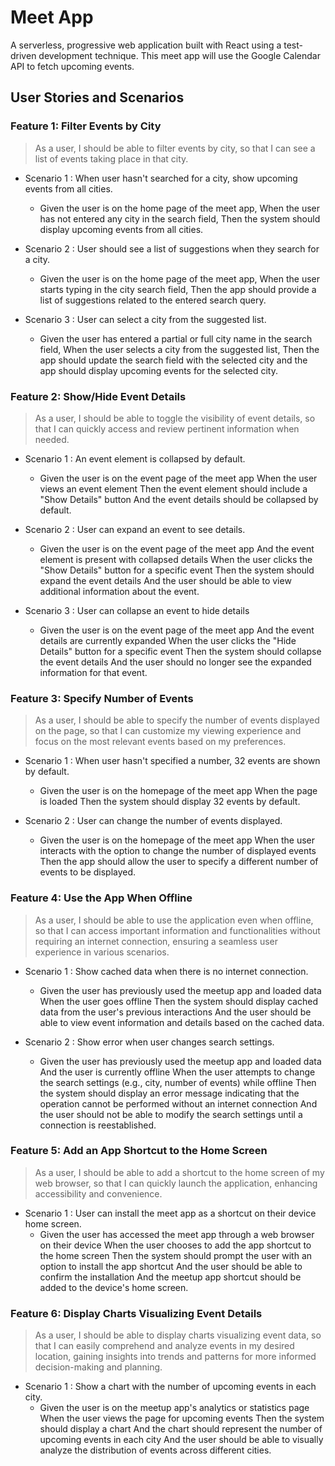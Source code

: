 # Meet App

A serverless, progressive web application built with React using a test-driven development technique.  This meet app will use the Google Calendar API to fetch upcoming events.

## User Stories and Scenarios

### Feature 1: Filter Events by City
>As a user, I should be able to filter events by city, so that I can see a list of events taking place in that city.

- Scenario 1 : When user hasn't searched for a city, show upcoming events from all cities.
  - Given the user is on the home page of the meet app,
When the user has not entered any city in the search field,
Then the system should display upcoming events from all cities.

- Scenario 2 : User should see a list of suggestions when they search for a city.
  - Given the user is on the home page of the meet app,
When the user starts typing in the city search field,
Then the app should provide a list of suggestions related to the entered search query.

- Scenario 3 : User can select a city from the suggested list.
  - Given the user has entered a partial or full city name in the search field,
When the user selects a city from the suggested list,
Then the app should update the search field with the selected city
and the app should display upcoming events for the selected city.

### Feature 2: Show/Hide Event Details
>As a user, I should be able to toggle the visibility of event details, so that I can quickly access and review pertinent information when needed.

- Scenario 1 : An event element is collapsed by default.
  - Given the user is on the event page of the meet app
When the user views an event element
Then the event element should include a "Show Details" button
And the event details should be collapsed by default.

- Scenario 2 : User can expand an event to see details.
  - Given the user is on the event page of the meet app
And the event element is present with collapsed details
When the user clicks the "Show Details" button for a specific event
Then the system should expand the event details
And the user should be able to view additional information about the event.

- Scenario 3 : User can collapse an event to hide details
  - Given the user is on the event page of the meet app
And the event details are currently expanded
When the user clicks the "Hide Details" button for a specific event
Then the system should collapse the event details
And the user should no longer see the expanded information for that event.


### Feature 3: Specify Number of Events
>As a user, I should be able to specify the number of events displayed on the page, so that I can customize my viewing experience and focus on the most relevant events based on my preferences.

- Scenario 1 : When user hasn't specified a number, 32 events are shown by default.
  - Given the user is on the homepage of the meet app
When the page is loaded
Then the system should display 32 events by default.

- Scenario 2 : User can change the number of events displayed.
  - Given the user is on the homepage of the meet app
When the user interacts with the option to change the number of displayed events
Then the app should allow the user to specify a different number of events to be displayed.

### Feature 4: Use the App When Offline
>As a user, I should be able to use the application even when offline, so that I can access important information and functionalities without requiring an internet connection, ensuring a seamless user experience in various scenarios.

- Scenario 1 : Show cached data when there is no internet connection.
  - Given the user has previously used the meetup app and loaded data
When the user goes offline
Then the system should display cached data from the user's previous interactions
And the user should be able to view event information and details based on the cached data.

- Scenario 2 : Show error when user changes search settings.
  - Given the user has previously used the meetup app and loaded data
And the user is currently offline
When the user attempts to change the search settings (e.g., city, number of events) while offline
Then the system should display an error message indicating that the operation cannot be performed without an internet connection
And the user should not be able to modify the search settings until a connection is reestablished.

### Feature 5: Add an App Shortcut to the Home Screen
>As a user, I should be able to add a shortcut to the home screen of my web browser, so that I can quickly launch the application, enhancing accessibility and convenience.

- Scenario 1 : User can install the meet app as a shortcut on their device home screen.
  - Given the user has accessed the meet app through a web browser on their device
When the user chooses to add the app shortcut to the home screen
Then the system should prompt the user with an option to install the app shortcut
And the user should be able to confirm the installation
And the meetup app shortcut should be added to the device's home screen.

### Feature 6: Display Charts Visualizing Event Details
>As a user, I should be able to display charts visualizing event data, so that I can easily comprehend and analyze events in my desired location, gaining insights into trends and patterns for more informed decision-making and planning.

- Scenario 1 : Show a chart with the number of upcoming events in each city.
  - Given the user is on the meetup app's analytics or statistics page
When the user views the page for upcoming events
Then the system should display a chart
And the chart should represent the number of upcoming events in each city
And the user should be able to visually analyze the distribution of events across different cities.